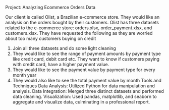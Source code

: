 Project: Analyzing Ecommerce Orders Data
 
Our client is called Olist, a Brazilian e-commerce store. They would like an analysis on the orders bought
by their customers. Olist has three datasets related to the e-commerce store: 
      orders.xlsx, 
      order_payment.xlsx, 
      and customers.xlsx.
 They have requested the following as they are worried about too many customers buying on credit
1) Join all three datasets and do some light cleaning
2) They would like to see the range of payment amounts by payment type like credit card, debit card
 etc. They want to know if customers paying with credit card, have a higher payment value.
3) They would like to see the payment value by payment type for every month year
4) They would also like to see the total payment value by month
Tools and Techniques
Data Analysis: Utilized Python for data manipulation and analysis.
Data Integration: Merged three distinct datasets and performed data cleaning.
Visualization: Used pandas, matplotlib, and seaborn to aggregate and visualize data, culminating in a professional report.
